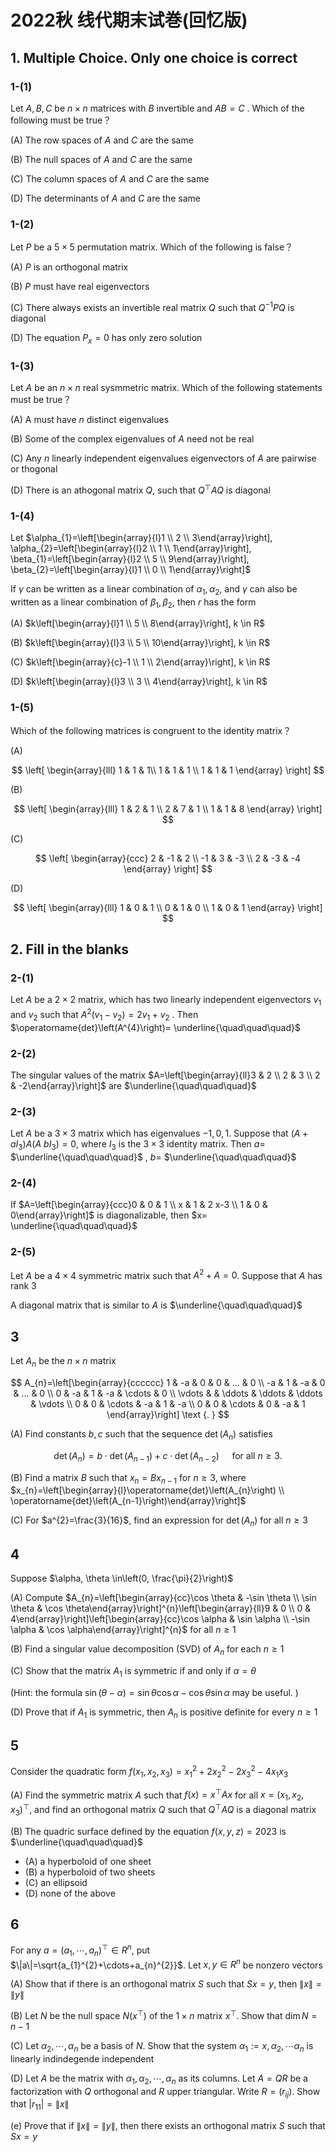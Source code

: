 # 2022秋 线代期末试巻(回忆版)

## 1. Multiple Choice. Only one choice is correct

### 1-(1)

Let $A, B, C$ be $n \times n$ matrices with $B$ invertible and $A B=C$ . Which of the following must be true？

(A) The row spaces of $A$ and $C$ are the same

(B) The null spaces of $A$ and $C$ are the same

(C) The column spaces of $A$ and $C$ are the same

(D) The determinants of $A$ and $C$ are the same

### 1-(2)

Let $P$ be a $5 \times 5$ permutation matrix. Which of the following is false？

(A) $P$ is an orthogonal matrix

(B) $P$ must have real eigenvectors

(C) There always exists an invertible real matrix $Q$ such that $Q^{-1} P Q$ is diagonal

(D) The equation $P_{x}=0$ has only zero solution

### 1-(3)

Let $A$ be an $n \times n$ real sysmmetric matrix. Which of the following statements must be true？

(A) A must have $n$ distinct eigenvalues

(B) Some of the complex eigenvalues of $A$ need not be real

(C) Any $n$ linearly independent eigenvalues eigenvectors of $A$ are pairwise or thogonal

(D) There is an athogonal matrix $Q$, such that $Q^{\top} A Q$ is diagonal

### 1-(4)

Let $\alpha_{1}=\left[\begin{array}{l}1 \\ 2 \\ 3\end{array}\right], \alpha_{2}=\left[\begin{array}{l}2 \\ 1 \\ 1\end{array}\right], \beta_{1}=\left[\begin{array}{l}2 \\ 5 \\ 9\end{array}\right], \beta_{2}=\left[\begin{array}{l}1 \\ 0 \\ 1\end{array}\right]$

If $\gamma$ can be written as a linear combination of $\alpha_{1}, \alpha_{2}$, and $\gamma$ can also be written as a linear combination of $\beta_{1}, \beta_{2}$, then $r$ has the form

(A) $k\left[\begin{array}{l}1 \\ 5 \\ 8\end{array}\right], k \in R$

(B) $k\left[\begin{array}{l}3 \\ 5 \\ 10\end{array}\right], k \in R$

(C) $k\left[\begin{array}{c}-1 \\ 1 \\ 2\end{array}\right], k \in R$

(D) $k\left[\begin{array}{l}3 \\ 3 \\ 4\end{array}\right], k \in R$

### 1-(5)

Which of the following matrices is congruent to the identity matrix？

(A)

$$
\left[
\begin{array}{lll}
1 & 1 & 1\\
1 & 1 & 1 \\
1 & 1 & 1
\end{array}
\right]
$$

(B)

$$
\left[
\begin{array}{lll}
1 & 2 & 1 \\
2 & 7 & 1 \\
1 & 1 & 8
\end{array}
\right]
$$

(C)

$$
\left[
\begin{array}{ccc}
2 & -1 & 2 \\
-1 & 3 & -3 \\
2 & -3 & -4
\end{array}
\right]
$$

(D)

$$
\left[
\begin{array}{lll}
1 & 0 & 1 \\
0 & 1 & 0 \\
1 & 0 & 1
\end{array}
\right]
$$

## 2. Fill in the blanks

### 2-(1)

Let $A$ be a $2 \times 2$ matrix, which has two linearly independent eigenvectors $v_{1}$ and $v_{2}$ such that $A^{2}\left(v_{1}-v_{2}\right)=2 v_{1}+v_{2}$ . Then $\operatorname{det}\left(A^{4}\right)= \underline{\quad\quad\quad}$

### 2-(2)

The singular values of the matrix $A=\left[\begin{array}{ll}3 & 2 \\ 2 & 3 \\ 2 & -2\end{array}\right]$ are $\underline{\quad\quad\quad}$

### 2-(3)

Let $A$ be a $3 \times 3$ matrix which has eigenvalues $-1,0,1$. Suppose that $\left(A+a I_{3}\right) A(A$ $\left. b I_{3}\right)=0$, where $I_{3}$ is the $3 \times 3$ identity matrix. Then $a=$ $\underline{\quad\quad\quad}$ , $b=$ $\underline{\quad\quad\quad}$

### 2-(4)

If $A=\left[\begin{array}{ccc}0 & 0 & 1 \\ x & 1 & 2 x-3 \\ 1 & 0 & 0\end{array}\right]$ is diagonalizable, then $x= \underline{\quad\quad\quad}$

### 2-(5)

Let $A$ be a $4 \times 4$ symmetric matrix such that $A^{2}+A=0$. Suppose that $A$ has rank $3$

A diagonal matrix that is similar to $A$ is $\underline{\quad\quad\quad}$

## 3

Let $A_{n}$ be the $n \times n$ matrix

$$
A_{n}=\left[\begin{array}{cccccc}
1 & -a & 0 & 0 & ... & 0 \\
-a & 1 & -a & 0 & ... & 0 \\
0 & -a & 1 & -a & \cdots & 0 \\
\vdots & & \ddots & \ddots & \ddots & \vdots \\
0 & 0 & \cdots & -a & 1 & -a \\
0 & 0 & \cdots & 0 & -a & 1
\end{array}\right] \text {. }
$$

(A) Find constants $b, c$ such that the sequence $\operatorname{det}\left(A_{n}\right)$ satisfies

$$
\operatorname{det}\left(A_{n}\right)=b \cdot \operatorname{det}\left(A_{n-1}\right)+c \cdot \operatorname{det}\left(A_{n-2}\right) \quad \text { for all } n \geqslant 3 \text {. }
$$

(B) Find a matrix $B$ such that $x_{n}=B x_{n-1}$ for $n \geqslant 3$, where $x_{n}=\left[\begin{array}{l}\operatorname{det}\left(A_{n}\right) \\ \operatorname{det}\left(A_{n-1}\right)\end{array}\right]$

(C) For $a^{2}=\frac{3}{16}$, find an expression for $\operatorname{det}\left(A_{n}\right)$ for all $n \geqslant 3$

## 4

Suppose $\alpha, \theta \in\left(0, \frac{\pi}{2}\right)$

(A) Compute $A_{n}=\left[\begin{array}{cc}\cos \theta & -\sin \theta \\ \sin \theta & \cos \theta\end{array}\right]^{n}\left[\begin{array}{ll}9 & 0 \\ 0 & 4\end{array}\right]\left[\begin{array}{cc}\cos \alpha & \sin \alpha \\ -\sin \alpha & \cos \alpha\end{array}\right]^{n}$ for all $n \geqslant 1$

(B) Find a singular value decomposition (SVD) of $A_{n}$ for each $n \geqslant 1$

(C) Show that the matrix $A_{1}$ is symmetric if and only if $\alpha=\theta$

(Hint: the formula $\sin (\theta-\alpha)=\sin \theta \cos \alpha - \cos \theta \sin \alpha$ may be useful. )

(D) Prove that if $A_{1}$ is symmetric, then $A_{n}$ is positive definite for every $n \geqslant 1$

## 5

Consider the quadratic form $f\left(x_{1}, x_{2}, x_{3}\right)=x_{1}^{2}+2 x_{2}^{2}-2 x_{3}^{2}-4 x_{1}x_{3}$

(A) Find the symmetric matrix $A$ such that $f(x)=x^{\top} A x$ for all $x=\left(x_{1}, x_{2}, x_{3}\right)^{\top}$, and find an orthogonal matrix $Q$ such that $Q^{\top} A Q$ is a diagonal matrix

(B) The quadric surface defined by the equation $f(x, y, z)=2023$ is $\underline{\quad\quad\quad}$

+ (A) a hyperboloid of one sheet
+ (B) a hyperboloid of two sheets
+ (C) an ellipsoid
+ (D) none of the above

## 6

For any $a=\left(a_{1}, \cdots, a_{n}\right)^{\top} \in R^{n}$, put $\|a\|=\sqrt{a_{1}^{2}+\cdots+a_{n}^{2}}$. Let $x, y \in R^{n}$ be nonzero vectors

(A) Show that if there is an orthogonal matrix $S$ such that $S x=y$, then $\|x\|=\|y\|$

(B) Let $N$ be the null space $N\left(x^{\top}\right)$ of the $1 \times n$ matrix $x^{\top}$. Show that $\operatorname{dim} N=n-1$

(C) Let $\alpha_{2}, \cdots, \alpha_{n}$ be a basis of $N$. Show that the system $\alpha_{1}:=x, \alpha_{2}, \cdots \alpha_{n}$ is linearly indindegende independent

(D) Let $A$ be the matrix with $\alpha_{1}, \alpha_{2}, \cdots, \alpha_{n}$ as its columns. Let $A=Q R$ be a factorization with $Q$ orthogonal and $R$ upper triangular. Write $R=\left(r_{i j}\right)$. Show that $\left|r_{11}\right|=\|x\|$

(e) Prove that if $\|x\|=\|y\|$, then there exists an orthogonal matrix $S$ such that $S x=y$
